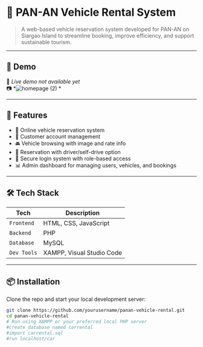 # 🚗 PAN-AN Vehicle Rental System

> A web-based vehicle reservation system developed for PAN-AN on Siargao Island to streamline booking, improve efficiency, and support sustainable tourism.

---

## 📸 Demo

🚧 *Live demo not available yet*  
📷 *![homepage (2)](https://github.com/user-attachments/assets/b4ef893e-d383-498a-9bc4-bc9bcfede310)
*

---

## 🧠 Features

- 📝 Online vehicle reservation system
- 👤 Customer account management
- 🚘 Vehicle browsing with image and rate info
- 📅 Reservation with driver/self-drive option
- 🔐 Secure login system with role-based access
- 📊 Admin dashboard for managing users, vehicles, and bookings

---

## 🛠️ Tech Stack

| Tech | Description |
|------|-------------|
| `Frontend` | HTML, CSS, JavaScript |
| `Backend` | PHP |
| `Database` | MySQL |
| `Dev Tools` | XAMPP, Visual Studio Code |

---

## 📦 Installation

Clone the repo and start your local development server:

```bash
git clone https://github.com/yourusername/panan-vehicle-rental.git
cd panan-vehicle-rental
# Run using XAMPP or your preferred local PHP server
#create database named carrental
#import carrental.sql
#run localhost/car
